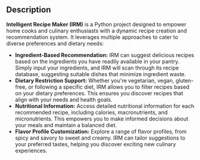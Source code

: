 ## Description

**Intelligent Recipe Maker (IRM)** is a Python project designed to empower home cooks and culinary enthusiasts with a dynamic recipe creation and recommendation system. It leverages multiple approaches to cater to diverse preferences and dietary needs:

*   **Ingredient-Based Recommendation:** IRM can suggest delicious recipes based on the ingredients you have readily available in your pantry. Simply input your ingredients, and IRM will scan through its recipe database, suggesting suitable dishes that minimize ingredient waste.
*   **Dietary Restriction Support:** Whether you're vegetarian, vegan, gluten-free, or following a specific diet, IRM allows you to filter recipes based on your dietary preferences. This ensures you discover recipes that align with your needs and health goals.
*   **Nutritional Information:** Access detailed nutritional information for each recommended recipe, including calories, macronutrients, and micronutrients. This empowers you to make informed decisions about your meals and maintain a balanced diet.
*   **Flavor Profile Customization:** Explore a range of flavor profiles, from spicy and savory to sweet and creamy. IRM can tailor suggestions to your preferred tastes, helping you discover exciting new culinary experiences.
